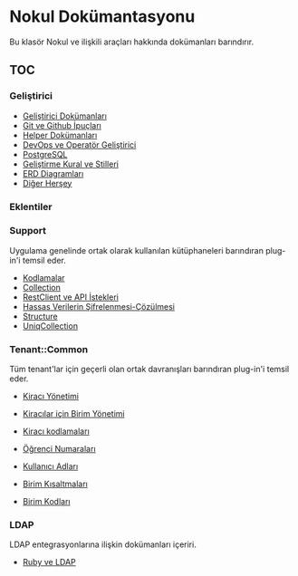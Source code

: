 Nokul Dokümantasyonu
====================

Bu klasör Nokul ve ilişkili araçları hakkında dokümanları barındırır.

TOC
---

### Geliştirici

- [Geliştirici Dokümanları](./development)
- [Git ve Github İpuçları](./diagrams)
- [Helper Dokümanları](./helpers)
- [DevOps ve Operatör Geliştirici](./ops)
- [PostgreSQL](./postgresql)
- [Geliştirme Kural ve Stilleri](./rule)
- [ERD Diagramları](./diagrams)
- [Diğer Herşey](./howto)

### Eklentiler

### Support

Uygulama genelinde ortak olarak kullanılan kütüphaneleri barındıran plug-in'i temsil eder.

- [Kodlamalar](../plugins/support/doc/codification.md)
- [Collection](../plugins/support/doc/collection.md)
- [RestClient ve API İstekleri](../plugins/support/doc/rest_client.md)
- [Hassas Verilerin Şifrelenmesi-Çözülmesi](../plugins/support/doc/sensitive.md)
- [Structure](../plugins/support/doc/structure.md)
- [UniqCollection](../plugins/support/doc/uniq_collection.md)

### Tenant::Common

Tüm tenant'lar için geçerli olan ortak davranışları barındıran plug-in'i temsil eder.

- [Kiracı Yönetimi](../plugins/tenant/common/doc/development/tenant.md)
- [Kiracılar için Birim Yönetimi](../plugins/tenant/common/doc/development/units.md)
- [Kiracı kodlamaları](../plugins/tenant/common/doc/development/codification.md)

- [Öğrenci Numaraları](../plugins/tenant/common/doc/specification/student-numbers.md)
- [Kullanıcı Adları](../plugins/tenant/common/doc/specification/user-names.md)
- [Birim Kısaltmaları](../plugins/tenant/common/doc/specification/unit-abbreviations.md)
- [Birim Kodları](../plugins/tenant/common/doc/specification/unit-codes.md)

### LDAP

LDAP entegrasyonlarına ilişkin dokümanları içeriri.

- [Ruby ve LDAP](../lib/templates/ldap/)
